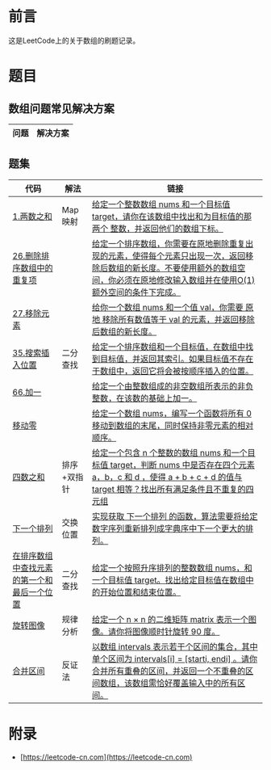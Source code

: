 # 前言

这是LeetCode上的关于数组的刷题记录。

# 题目

## 数组问题常见解决方案

| 问题 | 解决方案 |
| ---- | ---- |

## 题集

| 代码 | 解法 | 链接 |
| ---- | ---- | ---- |
| [1.两数之和](TwoSum.java) | Map映射 | [给定一个整数数组 nums 和一个目标值 target，请你在该数组中找出和为目标值的那 两个 整数，并返回他们的数组下标。](https://leetcode-cn.com/problems/two-sum/) |
| [26.删除排序数组中的重复项](RemoveDuplicates.java) | | [给定一个排序数组，你需要在原地删除重复出现的元素，使得每个元素只出现一次，返回移除后数组的新长度。不要使用额外的数组空间，你必须在原地修改输入数组并在使用O(1)额外空间的条件下完成。](https://leetcode-cn.com/problems/remove-duplicates-from-sorted-array/) |
| [27.移除元素](RemoveElement.java) | | [给你一个数组 nums 和一个值 val，你需要 原地 移除所有数值等于 val 的元素，并返回移除后数组的新长度。](https://leetcode-cn.com/problems/remove-element/) |
| [35.搜索插入位置](SearchInsert.java) | 二分查找 | [给定一个排序数组和一个目标值，在数组中找到目标值，并返回其索引。如果目标值不存在于数组中，返回它将会被按顺序插入的位置。](https://leetcode-cn.com/problems/search-insert-position/) |
| [66.加一](PlusOne.java) | | [给定一个由整数组成的非空数组所表示的非负整数，在该数的基础上加一。](https://leetcode-cn.com/problems/plus-one/) |
| [移动零](MoveZeroes.java) |   | [给定一个数组 nums，编写一个函数将所有 0 移动到数组的末尾，同时保持非零元素的相对顺序。](https://leetcode-cn.com/problems/move-zeroes/) |
| [四数之和](FourSum.java) | 排序+双指针 | [给定一个包含 n 个整数的数组 nums 和一个目标值 target，判断 nums 中是否存在四个元素 a，b，c 和 d ，使得 a + b + c + d 的值与 target 相等？找出所有满足条件且不重复的四元组](https://leetcode-cn.com/problems/4sum/) |
| [下一个排列](NextPermutation.java) | 交换位置  | [实现获取 下一个排列 的函数，算法需要将给定数字序列重新排列成字典序中下一个更大的排列。](https://leetcode-cn.com/problems/next-permutation/) |
| [在排序数组中查找元素的第一个和最后一个位置](SearchRange.java) |  二分查找 | [给定一个按照升序排列的整数数组 nums，和一个目标值 target。找出给定目标值在数组中的开始位置和结束位置。](https://leetcode-cn.com/problems/find-first-and-last-position-of-element-in-sorted-array/) |
| [旋转图像](Rotate.java) | 规律分析 | [给定一个 n × n 的二维矩阵 matrix 表示一个图像。请你将图像顺时针旋转 90 度。](https://leetcode-cn.com/problems/rotate-image/) |
| [合并区间](Merge.java) | 反证法 | [以数组 intervals 表示若干个区间的集合，其中单个区间为 intervals[i] = [starti, endi] 。请你合并所有重叠的区间，并返回一个不重叠的区间数组，该数组需恰好覆盖输入中的所有区间。](https://leetcode-cn.com/problems/merge-intervals/) |

# 附录

 - [https://leetcode-cn.com](https://leetcode-cn.com)